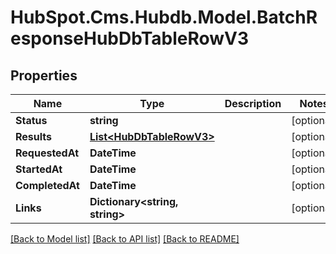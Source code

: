 # HubSpot.Cms.Hubdb.Model.BatchResponseHubDbTableRowV3

## Properties

Name | Type | Description | Notes
------------ | ------------- | ------------- | -------------
**Status** | **string** |  | [optional] 
**Results** | [**List&lt;HubDbTableRowV3&gt;**](HubDbTableRowV3.md) |  | [optional] 
**RequestedAt** | **DateTime** |  | [optional] 
**StartedAt** | **DateTime** |  | [optional] 
**CompletedAt** | **DateTime** |  | [optional] 
**Links** | **Dictionary&lt;string, string&gt;** |  | [optional] 

[[Back to Model list]](../README.md#documentation-for-models) [[Back to API list]](../README.md#documentation-for-api-endpoints) [[Back to README]](../README.md)

